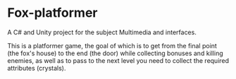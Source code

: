 # Fox-platformer
A C# and Unity project for the subject Multimedia and interfaces. 

This is a platformer game, the goal of which is to get from the final point (the fox's house) to the end (the door) while collecting bonuses and killing enemies, as well as to pass to the next level you need to collect the required attributes (crystals).
